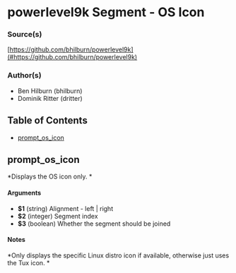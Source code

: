 # powerlevel9k Segment - OS Icon


### Source(s)

[https://github.com/bhilburn/powerlevel9k](#https://github.com/bhilburn/powerlevel9k)


### Author(s)

- Ben Hilburn (bhilburn)
- Dominik Ritter (dritter)


## Table of Contents

- [prompt_os_icon](#prompt_os_icon)

## prompt_os_icon
*Displays the OS icon only. *

#### Arguments

- **$1** (string) Alignment - left | right
- **$2** (integer) Segment index
- **$3** (boolean) Whether the segment should be joined


#### Notes

*Only displays the specific Linux distro icon if available, otherwise just uses the Tux icon. *

